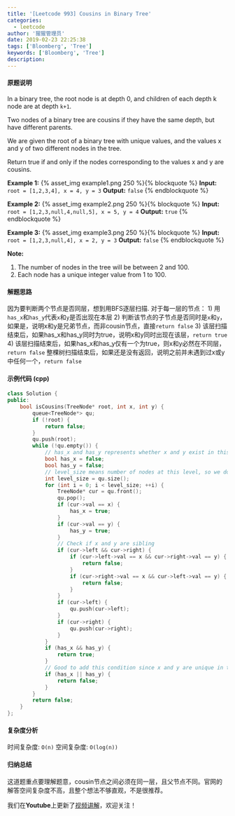 ```yaml
---
title: '[Leetcode 993] Cousins in Binary Tree'
categories:
  - leetcode
author: '猩猩管理员'
date: 2019-02-23 22:25:38
tags: ['Bloomberg', 'Tree']
keywords: ['Bloomberg', 'Tree']
description:
---
```

#### 原题说明
In a binary tree, the root node is at depth 0, and children of each depth k node are at depth `k+1`.

Two nodes of a binary tree are cousins if they have the same depth, but have different parents.

We are given the root of a binary tree with unique values, and the values x and y of two different nodes in the tree.

Return true if and only if the nodes corresponding to the values x and y are cousins.


**Example 1:**
{% asset_img example1.png 250 %}{% blockquote %}
**Input:** `root = [1,2,3,4], x = 4, y = 3`
**Output:** `false`
{% endblockquote %}

**Example 2:**
{% asset_img example2.png 250 %}{% blockquote %}
**Input:** `root = [1,2,3,null,4,null,5], x = 5, y = 4`
**Output:** `true`
{% endblockquote %}

**Example 3:**
{% asset_img example3.png 250 %}{% blockquote %}
**Input:** `root = [1,2,3,null,4], x = 2, y = 3`
**Output:** `false`
{% endblockquote %}
 
**Note:**
1. The number of nodes in the tree will be between 2 and 100.
2. Each node has a unique integer value from 1 to 100.

#### 解题思路
因为要判断两个节点是否同层，想到用BFS逐层扫描.
对于每一层的节点：
    1) 用`has_x`和`has_y`代表`x`和`y`是否出现在本层
    2) 判断该节点的子节点是否同时是`x`和`y`，如果是，说明x和y是兄弟节点，而非cousin节点，直接`return false`
    3) 该层扫描结束后，如果has_x和has_y同时为true，说明x和y同时出现在该层，`return true`
    4) 该层扫描结束后，如果has_x和has_y仅有一个为true，则x和y必然在不同层，`return false`
整棵树扫描结束后，如果还是没有返回，说明之前并未遇到过x或y中任何一个，`return false`

#### 示例代码 (cpp)
```cpp
class Solution {
public:
    bool isCousins(TreeNode* root, int x, int y) {
        queue<TreeNode*> qu;
        if (!root) {
            return false;
        }
        qu.push(root);
        while (!qu.empty()) {
            // has_x and has_y represents whether x and y exist in this level
            bool has_x = false;
            bool has_y = false;
            // level_size means number of nodes at this level, so we don't need two queue to swap 
            int level_size = qu.size();
            for (int i = 0; i < level_size; ++i) {
                TreeNode* cur = qu.front();
                qu.pop();
                if (cur->val == x) {
                    has_x = true;
                }
                if (cur->val == y) {
                    has_y = true;
                }
                // Check if x and y are sibling
                if (cur->left && cur->right) {
                    if (cur->left->val == x && cur->right->val == y) {
                        return false;
                    }
                    if (cur->right->val == x && cur->left->val == y) {
                        return false;
                    }
                }
                if (cur->left) {
                    qu.push(cur->left);
                }
                if (cur->right) {
                    qu.push(cur->right);
                }
            }
            if (has_x && has_y) {
                return true;
            }
            // Good to add this condition since x and y are unique in the tree
            if (has_x || has_y) {
                return false;
            }
        }
        return false;
    }
};
```

#### 复杂度分析
时间复杂度: `O(n)`
空间复杂度: `O(log(n))`

#### 归纳总结
这道题重点要理解题意，cousin节点之间必须在同一层，且父节点不同。官网的解答空间复杂度不高，且整个想法不够直观，不是很推荐。

我们在**Youtube**上更新了[视频讲解](https://www.youtube.com/watch?v=LoBbUrWPH7k)，欢迎关注！
